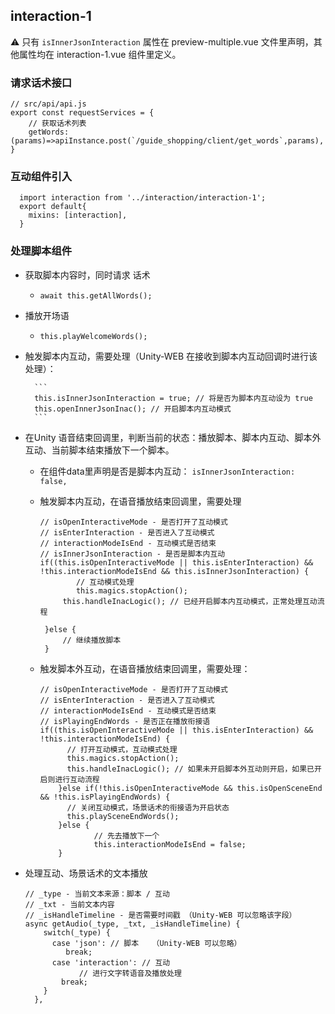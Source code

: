 ## interaction-1

⚠️ 只有 `isInnerJsonInteraction` 属性在 preview-multiple.vue 文件里声明，其他属性均在 interaction-1.vue 组件里定义。

### 请求话术接口

```
// src/api/api.js
export const requestServices = {
	// 获取话术列表
  	getWords: (params)=>apiInstance.post(`/guide_shopping/client/get_words`,params),
}
```

### 互动组件引入

```
  import interaction from '../interaction/interaction-1';
  export default{
  	mixins: [interaction],
  }
```

### 处理脚本组件
- 获取脚本内容时，同时请求 话术
	-  `await this.getAllWords();`

- 播放开场语
	- `this.playWelcomeWords();`

- 触发脚本内互动，需要处理（Unity-WEB 在接收到脚本内互动回调时进行该处理）：

		```
		this.isInnerJsonInteraction = true; // 将是否为脚本内互动设为 true
		this.openInnerJsonInac(); // 开启脚本内互动模式
		```

- 在Unity 语音结束回调里，判断当前的状态：播放脚本、脚本内互动、脚本外互动、当前脚本结束播放下一个脚本。

	- 在组件data里声明是否是脚本内互动： `isInnerJsonInteraction: false,`
	- 触发脚本内互动，在语音播放结束回调里，需要处理

		```
		// isOpenInteractiveMode - 是否打开了互动模式
		// isEnterInteraction - 是否进入了互动模式
		// interactionModeIsEnd - 互动模式是否结束
		// isInnerJsonInteraction - 是否是脚本内互动
		if((this.isOpenInteractiveMode || this.isEnterInteraction) && !this.interactionModeIsEnd && this.isInnerJsonInteraction) {
          	    // 互动模式处理
          	    this.magics.stopAction();
		     this.handleInacLogic(); // 已经开启脚本内互动模式，正常处理互动流程

		 }else {
		     // 继续播放脚本
		 }
		```
	- 触发脚本外互动，在语音播放结束回调里，需要处理：

		```
		// isOpenInteractiveMode - 是否打开了互动模式
		// isEnterInteraction - 是否进入了互动模式
		// interactionModeIsEnd - 互动模式是否结束
		// isPlayingEndWords - 是否正在播放衔接语
		if((this.isOpenInteractiveMode || this.isEnterInteraction) && !this.interactionModeIsEnd) {
              // 打开互动模式，互动模式处理
              this.magics.stopAction();
              this.handleInacLogic(); // 如果未开启脚本外互动则开启，如果已开启则进行互动流程
            }else if(!this.isOpenInteractiveMode && this.isOpenSceneEnd && !this.isPlayingEndWords) {
              // 关闭互动模式，场景话术的衔接语为开启状态
              this.playSceneEndWords();
            }else {
            		// 先去播放下一个
            		this.interactionModeIsEnd = false;
            }
		```


- 处理互动、场景话术的文本播放

	```
	// _type - 当前文本来源：脚本 / 互动
	// _txt - 当前文本内容
	// _isHandleTimeline - 是否需要时间戳 （Unity-WEB 可以忽略该字段）
	async getAudio(_type, _txt, _isHandleTimeline) {
        switch(_type) {
          case 'json': // 脚本   （Unity-WEB 可以忽略）
             break;
          case 'interaction': // 互动
            	// 进行文字转语音及播放处理
            break;
        }
      },
	```
